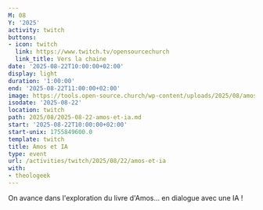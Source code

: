 ```yaml
---
M: 08
Y: '2025'
activity: twitch
buttons:
- icon: twitch
  link: https://www.twitch.tv/opensourcechurch
  link_title: Vers la chaine
date: '2025-08-22T10:00:00+02:00'
display: light
duration: '1:00:00'
end: '2025-08-22T11:00:00+02:00'
image: https://tools.open-source.church/wp-content/uploads/2025/08/amos_square.jpg
isodate: '2025-08-22'
location: twitch
path: 2025/08/2025-08-22-amos-et-ia.md
start: '2025-08-22T10:00:00+02:00'
start-unix: 1755849600.0
template: twitch
title: Amos et IA
type: event
url: /activities/twitch/2025/08/22/amos-et-ia
with:
- theologeek
---
```

On avance dans l&#39;exploration du livre d&#39;Amos… en dialogue avec une IA !